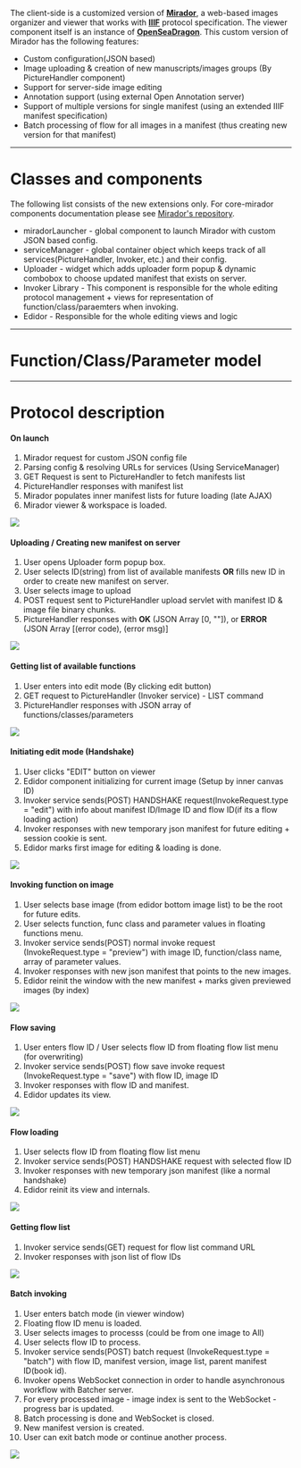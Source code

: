 The client-side is a customized version of [**Mirador**](https://github.com/IIIF/mirador), a web-based images organizer and viewer that works with [**IIIF**](http://iiif.io/technical-details/) protocol specification. The viewer component itself is an instance of [**OpenSeaDragon**](https://openseadragon.github.io/).
This custom version of Mirador has the following features:
* Custom configuration(JSON based)
* Image uploading & creation of new manuscripts/images groups (By PictureHandler component)
* Support for server-side image editing
* Annotation support (using external Open Annotation server)
* Support of multiple versions for single manifest (using an extended IIIF manifest specification)
* Batch processing of flow for all images in a manifest (thus creating new version for that manifest)
***

# Classes and components
The following list consists of the new extensions only. For core-mirador components documentation please see [Mirador's repository](https://github.com/IIIF/mirador).
* miradorLauncher - global component to launch Mirador with custom JSON based config.
* serviceManager - global container object which keeps track of all services(PictureHandler, Invoker, etc.) and their config.
* Uploader - widget which adds uploader form popup & dynamic combobox to choose updated manifest that exists on server. 
* Invoker Library - This component is responsible for the whole editing protocol management + views for representation of function/class/paraemters when invoking.
* Edidor - Responsible for the whole editing views and logic

***

# Function/Class/Parameter model

***

# Protocol description

#### On launch

1. Mirador request for custom JSON config file
2. Parsing config & resolving URLs for services (Using ServiceManager)
3. GET Request is sent to PictureHandler to fetch manifests list
4. PictureHandler responses with manifest list 
5. Mirador populates inner manifest lists for future loading (late AJAX)
6. Mirador viewer & workspace is loaded.

![](https://raw.githubusercontent.com/natan04/Mirador-IIIFServer-WebClient/master/client-side-docs/protocol-launch.jpeg)

#### Uploading / Creating new manifest on server

1. User opens Uploader form popup box.
2. User selects ID(string) from list of available manifests **OR** fills new ID in order to create new manifest on server.
3. User selects image to upload
4. POST request sent to PictureHandler upload servlet with manifest ID & image file binary chunks.
5. PictureHandler responses with **OK** (JSON Array [0, ""]), or **ERROR** (JSON Array [(error code), (error msg)]
 
![](https://raw.githubusercontent.com/natan04/Mirador-IIIFServer-WebClient/master/client-side-docs/protocol-upload.jpeg)


#### Getting list of available functions

1. User enters into edit mode (By clicking edit button)
2. GET request to PictureHandler (Invoker service) - LIST command
3. PictureHandler responses with JSON array of functions/classes/parameters

![](https://raw.githubusercontent.com/natan04/Mirador-IIIFServer-WebClient/master/client-side-docs/protocol-function-list.jpeg)


#### Initiating edit mode (Handshake)

1. User clicks "EDIT" button on viewer
2. Edidor component initializing for current image (Setup by inner canvas ID)
3. Invoker service sends(POST) HANDSHAKE request(InvokeRequest.type = "edit") with info about manifest ID/Image ID and flow ID(if its a flow loading action)
4. Invoker responses with new temporary json manifest for future editing + session cookie is sent.
5. Edidor marks first image for editing & loading is done.

![](https://raw.githubusercontent.com/natan04/Mirador-IIIFServer-WebClient/master/client-side-docs/protocol-handshake.jpeg)


#### Invoking function on image 

1. User selects base image (from edidor bottom image list) to be the root for future edits.
2. User selects function, func class and parameter values in floating functions menu.
3. Invoker service sends(POST) normal invoke request (InvokeRequest.type = "preview") with image ID, function/class name, array of parameter values.
4. Invoker responses with new json manifest that points to the new images.
5. Edidor reinit the window with the new manifest + marks given previewed images (by index)

![](https://raw.githubusercontent.com/natan04/Mirador-IIIFServer-WebClient/master/client-side-docs/protocol-invoke.jpeg)


#### Flow saving

1. User enters flow ID / User selects flow ID from floating flow list menu (for overwriting)
2. Invoker service sends(POST) flow save invoke request (InvokeRequest.type = "save") with flow ID, image ID
3. Invoker responses with flow ID and manifest.
4. Edidor updates its view.

![](https://raw.githubusercontent.com/natan04/Mirador-IIIFServer-WebClient/master/client-side-docs/protocol-flow-save.jpeg)



#### Flow loading

1. User selects flow ID from floating flow list menu
2. Invoker service sends(POST) HANDSHAKE request with selected flow ID
3. Invoker responses with new temporary json manifest (like a normal handshake)
4. Edidor reinit its view and internals.

![](https://raw.githubusercontent.com/natan04/Mirador-IIIFServer-WebClient/master/client-side-docs/protocol-flow-load.jpeg)


#### Getting flow list

1. Invoker service sends(GET) request for flow list command URL
2. Invoker responses with json list of flow IDs

![](https://raw.githubusercontent.com/natan04/Mirador-IIIFServer-WebClient/master/client-side-docs/protocol-flow-list.jpeg)


#### Batch invoking

1. User enters batch mode (in viewer window)
2. Floating flow ID menu is loaded.
3. User selects images to processs (could be from one image to All)
4. User selects flow ID to process.
5. Invoker service sends(POST) batch request (InvokeRequest.type = "batch")  with flow ID, manifest version, image list, parent manifest ID(book id).
6. Invoker opens WebSocket connection in order to handle asynchronous workflow with Batcher server.
7. For every processed image - image index is sent to the WebSocket - progress bar is updated.
8. Batch processing is done and WebSocket is closed.
9. New manifest version is created.
10. User can exit batch mode or continue another process.

![](https://raw.githubusercontent.com/natan04/Mirador-IIIFServer-WebClient/master/client-side-docs/protocol-batch.jpeg)
